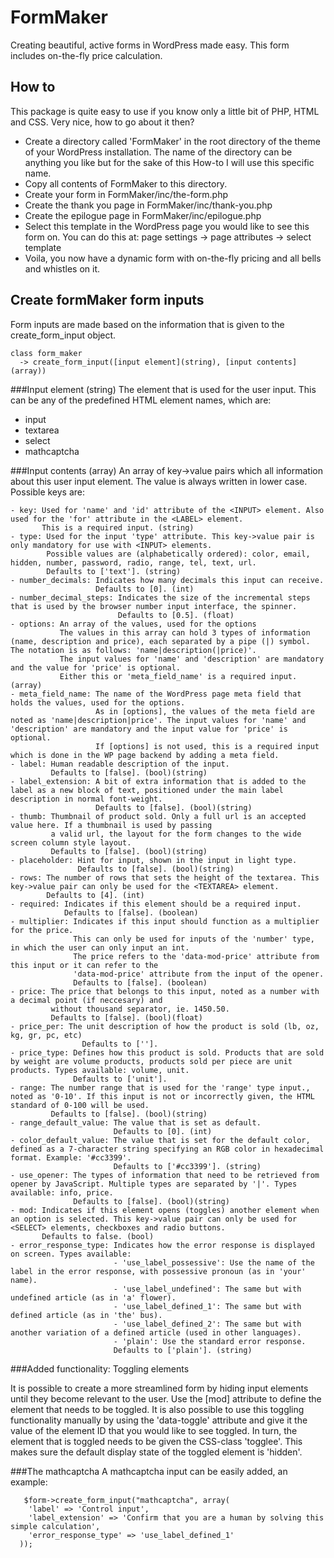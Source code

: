 # FormMaker
Creating beautiful, active forms in WordPress made easy. This form includes on-the-fly price calculation.

## How to
This package is quite easy to use if you know only a little bit of PHP, HTML and CSS. Very nice, how to go about it then?

* Create a directory called 'FormMaker' in the root directory of the theme of your WordPress installation. The name of the directory can be anything you like but for the sake of this How-to I will use this specific name.
* Copy all contents of FormMaker to this directory.
* Create your form in FormMaker/inc/the-form.php
* Create the thank you page in FormMaker/inc/thank-you.php
* Create the epilogue page in FormMaker/inc/epilogue.php
* Select this template in the WordPress page you would like to see this form on. You can do this at: page settings -> page attributes -> select template
* Voila, you now have a dynamic form with on-the-fly pricing and all bells and whistles on it.

## Create formMaker form inputs
Form inputs are made based on the information that is given to the create_form_input object.

    class form_maker
      -> create_form_input([input element](string), [input contents](array))

###Input element (string)
The element that is used for the user input. This can be any of the predefined HTML element names, which are:
* input
* textarea
* select
* mathcaptcha

###Input contents (array)
An array of key->value pairs which all information about this user input element. The value is always written in lower case.
Possible keys are:
```
- key: Used for 'name' and 'id' attribute of the <INPUT> element. Also used for the 'for' attribute in the <LABEL> element.
       This is a required input. (string)
- type: Used for the input 'type' attribute. This key->value pair is only mandatory for use with <INPUT> elements.
        Possible values are (alphabetically ordered): color, email, hidden, number, password, radio, range, tel, text, url.
        Defaults to ['text']. (string)
- number_decimals: Indicates how many decimals this input can receive.
                   Defaults to [0]. (int)
- number_decimal_steps: Indicates the size of the incremental steps that is used by the browser number input interface, the spinner.
                        Defaults to [0.5]. (float)
- options: An array of the values, used for the options
           The values in this array can hold 3 types of information (name, description and price), each separated by a pipe (|) symbol. The notation is as follows: 'name|description(|price)'.
           The input values for 'name' and 'description' are mandatory and the value for 'price' is optional.
           Either this or 'meta_field_name' is a required input. (array)
- meta_field_name: The name of the WordPress page meta field that holds the values, used for the options.
                   As in [options], the values of the meta field are noted as 'name|description|price'. The input values for 'name' and 'description' are mandatory and the input value for 'price' is optional.
                   If [options] is not used, this is a required input which is done in the WP page backend by adding a meta field.
- label: Human readable description of the input.
         Defaults to [false]. (bool)(string)
- label_extension: A bit of extra information that is added to the label as a new block of text, positioned under the main label description in normal font-weight.
                   Defaults to [false]. (bool)(string)
- thumb: Thumbnail of product sold. Only a full url is an accepted value here. If a thumbnail is used by passing
         a valid url, the layout for the form changes to the wide screen column style layout.
         Defaults to [false]. (bool)(string)
- placeholder: Hint for input, shown in the input in light type.
               Defaults to [false]. (bool)(string)
- rows: The number of rows that sets the height of the textarea. This key->value pair can only be used for the <TEXTAREA> element.
        Defaults to [4]. (int)
- required: Indicates if this element should be a required input.
            Defaults to [false]. (boolean)
- multiplier: Indicates if this input should function as a multiplier for the price.
              This can only be used for inputs of the 'number' type, in which the user can only input an int.
              The price refers to the 'data-mod-price' attribute from this input or it can refer to the
              'data-mod-price' attribute from the input of the opener.
              Defaults to [false]. (boolean)
- price: The price that belongs to this input, noted as a number with a decimal point (if neccesary) and
         without thousand separator, ie. 1450.50.
         Defaults to [false]. (bool)(float)
- price_per: The unit description of how the product is sold (lb, oz, kg, gr, pc, etc)
                Defaults to [''].
- price_type: Defines how this product is sold. Products that are sold by weight are volume products, products sold per piece are unit products. Types available: volume, unit.
              Defaults to ['unit']. 
- range: The number range that is used for the 'range' type input., noted as '0-10'. If this input is not or incorrectly given, the HTML standard of 0-100 will be used.
         Defaults to [false]. (bool)(string)
- range_default_value: The value that is set as default.
                       Defaults to [0]. (int)
- color_default_value: The value that is set for the default color, defined as a 7-character string specifying an RGB color in hexadecimal format. Example: '#cc3399'.
                       Defaults to ['#cc3399']. (string)
- use_opener: The types of information that need to be retrieved from opener by JavaScript. Multiple types are separated by '|'. Types available: info, price.
              Defaults to [false]. (bool)(string)
- mod: Indicates if this element opens (toggles) another element when an option is selected. This key->value pair can only be used for <SELECT> elements, checkboxes and radio buttons.
       Defaults to false. (bool)
- error_response_type: Indicates how the error response is displayed on screen. Types available:
                       - 'use_label_possessive': Use the name of the label in the error response, with possessive pronoun (as in 'your' name).
                       - 'use_label_undefined': The same but with undefined article (as in 'a' flower).
                       - 'use_label_defined_1': The same but with defined article (as in 'the' bus).
                       - 'use_label_defined_2': The same but with another variation of a defined article (used in other languages).
                       - 'plain': Use the standard error response.
                       Defaults to ['plain']. (string)
```

###Added functionality: Toggling elements

It is possible to create a more streamlined form by hiding input elements until they become relevant to the user. Use the [mod] attribute to define the element that needs to be toggled.
It is also possible to use this toggling functionality manually by using the 'data-toggle' attribute and give it the value of the element ID that you would like to see toggled. In turn, the element
that is toggled needs to be given the CSS-class 'togglee'. This makes sure the default display state of the toggled element is 'hidden'.


###The mathcaptcha
A mathcaptcha input can be easily added, an example:
```
   $form->create_form_input("mathcaptcha", array(
    'label' => 'Control input',
    'label_extension' => 'Confirm that you are a human by solving this simple calculation',
    'error_response_type' => 'use_label_defined_1'
  ));
```
